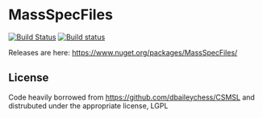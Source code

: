 # MassSpecFiles
[![Build Status](https://travis-ci.org/stefanks/MassSpecFiles.svg?branch=master)](https://travis-ci.org/stefanks/MassSpecFiles)
[![Build status](https://ci.appveyor.com/api/projects/status/d1b7ga70i4yb7bv2/branch/master?svg=true)](https://ci.appveyor.com/project/stefanks/massspecfiles/branch/master)


Releases are here: https://www.nuget.org/packages/MassSpecFiles/

## License
Code heavily borrowed from https://github.com/dbaileychess/CSMSL and distrubuted under the appropriate license, LGPL
